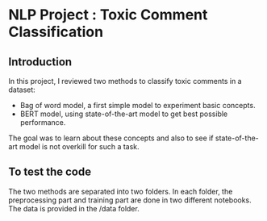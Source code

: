 # NLP Project : Toxic Comment Classification

## Introduction

In this project, I reviewed two methods to classify toxic comments in a dataset: 
 - Bag of word model, a first simple model to experiment basic concepts.
 - BERT model, using state-of-the-art model to get best possible performance.

The goal was to learn about these concepts and also to see if state-of-the-art model is not overkill for such a task.

## To test the code

The two methods are separated into two folders. In each folder, the preprocessing part and training part are done in two different notebooks. 
The data is provided in the /data folder.
